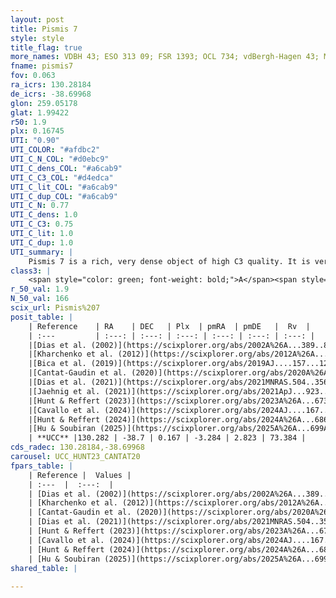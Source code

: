 ```yaml
---
layout: post
title: Pismis 7
style: style
title_flag: true
more_names: VDBH 43; ESO 313 09; FSR 1393; OCL 734; vdBergh-Hagen 43; MWSC 1532
fname: pismis7
fov: 0.063
ra_icrs: 130.28184
de_icrs: -38.69968
glon: 259.05178
glat: 1.99422
r50: 1.9
plx: 0.16745
UTI: "0.90"
UTI_COLOR: "#afdbc2"
UTI_C_N_COL: "#d0ebc9"
UTI_C_dens_COL: "#a6cab9"
UTI_C_C3_COL: "#d4edca"
UTI_C_lit_COL: "#a6cab9"
UTI_C_dup_COL: "#a6cab9"
UTI_C_N: 0.77
UTI_C_dens: 1.0
UTI_C_C3: 0.75
UTI_C_lit: 1.0
UTI_C_dup: 1.0
UTI_summary: |
    Pismis 7 is a rich, very dense object of high C3 quality. It is very well-studied in the literature.
class3: |
    <span style="color: green; font-weight: bold;">A</span><span style="color: #FFC300; font-weight: bold;">B</span>
r_50_val: 1.9
N_50_val: 166
scix_url: Pismis%207
posit_table: |
    | Reference    | RA    | DEC   | Plx  | pmRA  | pmDE   |  Rv  |
    | :---         | :---: | :---: | :---: | :---: | :---: | :---: |
    |[Dias et al. (2002)](https://scixplorer.org/abs/2002A%26A...389..871D) | 130.283 | -38.7 | -- | -0.23 | 2.86 | -- |
    |[Kharchenko et al. (2012)](https://scixplorer.org/abs/2012A%26A...543A.156K) | 130.3 | -38.707 | -- | -3.54 | 8.67 | -- |
    |[Bica et al. (2019)](https://scixplorer.org/abs/2019AJ....157...12B) | 130.277 | -38.701 | -- | -- | -- | -- |
    |[Cantat-Gaudin et al. (2020)](https://scixplorer.org/abs/2020A%26A...640A...1C) | 130.287 | -38.699 | 0.15 | -3.312 | 2.793 | -- |
    |[Dias et al. (2021)](https://scixplorer.org/abs/2021MNRAS.504..356D) | 130.287 | -38.696 | 0.15 | -3.307 | 2.789 | 74.721 |
    |[Jaehnig et al. (2021)](https://scixplorer.org/abs/2021ApJ...923..129J) | 130.291 | -38.695 | 0.18 | -3.319 | 2.783 | -- |
    |[Hunt & Reffert (2023)](https://scixplorer.org/abs/2023A%26A...673A.114H) | 130.28 | -38.703 | 0.165 | -3.271 | 2.828 | 71.574 |
    |[Cavallo et al. (2024)](https://scixplorer.org/abs/2024AJ....167...12C) | 130.295 | -38.698 | 0.172 | -- | -- | -- |
    |[Hunt & Reffert (2024)](https://scixplorer.org/abs/2024A%26A...686A..42H) | 130.28 | -38.703 | 0.165 | -3.271 | 2.828 | 71.574 |
    |[Hu & Soubiran (2025)](https://scixplorer.org/abs/2025A%26A...699A.246H) | 130.295 | -38.698 | -- | -- | -- | -- |
    | **UCC** |130.282 | -38.7 | 0.167 | -3.284 | 2.823 | 73.384 | 
cds_radec: 130.28184,-38.69968
carousel: UCC_HUNT23_CANTAT20
fpars_table: |
    | Reference |  Values |
    | :---  |  :---:  |
    | [Dias et al. (2002)](https://scixplorer.org/abs/2002A%26A...389..871D) | `E(B-V)=0.69, Dist=4900.0, Age=8.7` |
    | [Kharchenko et al. (2012)](https://scixplorer.org/abs/2012A%26A...543A.156K) | `e_bv=0.937, distance=4783, log_age=8.705` |
    | [Cantat-Gaudin et al. (2020)](https://scixplorer.org/abs/2020A%26A...640A...1C) | `AVNN=1.6, DMNN=13.32, AgeNN=8.89` |
    | [Dias et al. (2021)](https://scixplorer.org/abs/2021MNRAS.504..356D) | `Av=2.078, Dist=3843, logage=8.968, [Fe/H]=-0.225` |
    | [Hunt & Reffert (2023)](https://scixplorer.org/abs/2023A%26A...673A.114H) | `AV50=2.348, diffAV50=1.557, MOD50=13.581, logAge50=8.487` |
    | [Cavallo et al. (2024)](https://scixplorer.org/abs/2024AJ....167...12C) | `AV50=2.29, dMod50=13.01, logAge50=8.89, [Fe/H]50=-0.28` |
    | [Hunt & Reffert (2024)](https://scixplorer.org/abs/2024A%26A...686A..42H) | `MassJ=2360.69` |
    | [Hu & Soubiran (2025)](https://scixplorer.org/abs/2025A%26A...699A.246H) | `MA22=-0.15, MA23f=-0.41, MA23g=-0.23, MZ23=-0.36, MK24=-0.28, MF24=-0.3` |
shared_table: |
    
---
```

